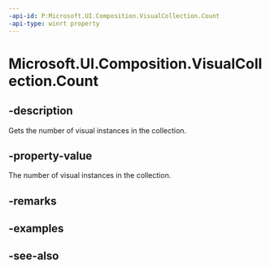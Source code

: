 ```yaml
---
-api-id: P:Microsoft.UI.Composition.VisualCollection.Count
-api-type: winrt property
---
```


<!-- Property syntax
public int Count { get; }
-->

# Microsoft.UI.Composition.VisualCollection.Count

## -description
Gets the number of visual instances in the collection.

## -property-value
The number of visual instances in the collection.

## -remarks

## -examples

## -see-also
